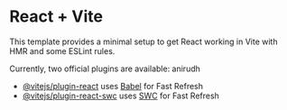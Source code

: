 # React + Vite

This template provides a minimal setup to get React working in Vite with HMR and some ESLint rules.

Currently, two official plugins are available:
anirudh

- [@vitejs/plugin-react](https://github.com/vitejs/vite-plugin-react/blob/main/packages/plugin-react/README.md) uses [Babel](https://babeljs.io/) for Fast Refresh
- [@vitejs/plugin-react-swc](https://github.com/vitejs/vite-plugin-react-swc) uses [SWC](https://swc.rs/) for Fast Refresh
